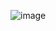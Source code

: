 
![image](https://user-images.githubusercontent.com/9116508/180149821-545ef11d-71e7-400d-a649-18f14bf215ea.png)

